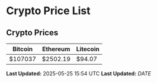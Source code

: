 # Crypto Price List

## Crypto Prices
| Bitcoin | Ethereum | Litecoin |
| ------- | -------- | -------- |
| $107037 | $2502.19 | $94.07 |
**Last Updated:** 2025-05-25 15:54 UTC
**Last Updated:** $DATE$

